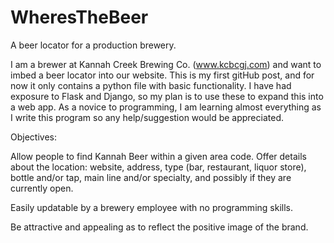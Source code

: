 # WheresTheBeer
A beer locator for a production brewery.

I am a brewer at Kannah Creek Brewing Co. (www.kcbcgj.com) and want to imbed a beer locator into our website. This is my first gitHub post, and for now it only contains a python file with basic functionality.  I have had exposure to Flask and Django, so my plan is to use these to expand this into a web app. As a novice to programming, I am learning almost everything as I write this program so any help/suggestion would be appreciated.

Objectives:

Allow people to find Kannah Beer within a given area code. Offer details about the location: website, address, type (bar, restaurant, liquor store),  bottle and/or tap, main line and/or specialty, and possibly if they are currently open.

Easily updatable by a brewery employee with no programming skills.

Be attractive and appealing as to reflect the positive image of the brand.
